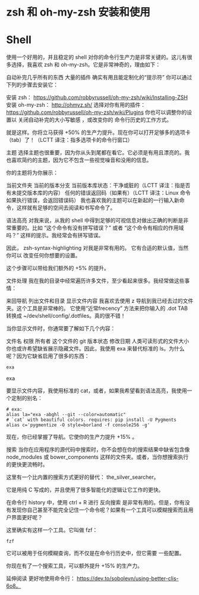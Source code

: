 # zsh 和 oh-my-zsh 安装和使用

# Shell
使用一个好用的，并且稳定的 shell 对你的命令行生产力是非常关键的。这儿有很多选择，我喜欢 zsh 和 oh-my-zsh。它是非常神奇的，理由如下：

自动补完几乎所有的东西
大量的插件
确实有用且能定制化的“提示符”
你可以通过下列的步骤去安装它：

安装 zsh： https://github.com/robbyrussell/oh-my-zsh/wiki/Installing-ZSH
安装 oh-my-zsh： http://ohmyz.sh/
选择对你有用的插件： https://github.com/robbyrussell/oh-my-zsh/wiki/Plugins
你也可以调整你的设置以 关闭自动补完的大小写敏感 ，或改变你的 命令行历史的工作方式。

就是这样。你将立马获得 +50% 的生产力提升。现在你可以打开足够多的选项卡（tab）了！（LCTT 译注：指多选项卡的命令行窗口）

主题
选择主题也很重要，因为你从头到尾都在看它。它必须是有用且漂亮的。我也喜欢简约的主题，因为它不包含一些视觉噪音和没用的信息。

你的主题将为你展示：

当前文件夹
当前的版本分支
当前版本库状态：干净或脏的（LCTT 译注：指是否有未提交版本库的内容）
任何的错误返回码（如果有）（LCTT 译注：Linux 命令如果执行错误，会返回错误码）
我也喜欢我的主题可以在新起的一行输入新命令，这样就有足够的空间去阅读和书写命令了。


语法高亮
对我来说，从我的 shell 中得到足够的可视信息对做出正确的判断是非常重要的。比如 “这个命令有没有拼写错误？” 或者 “这个命令有相应的作用域吗？” 这样的提示。我经常会有拼写错误。

因此， zsh-syntax-highlighting 对我是非常有用的。 它有合适的默认值，当然你可以 改变任何你想要的设置。

这个步骤可以带给我们额外的 +5% 的提升。

文件处理
我在我的目录中经常遍历许多文件，至少看起来很多。我经常做这些事情：

来回导航
列出文件和目录
显示文件内容
我喜欢去使用 z 导航到我已经去过的文件夹。这个工具是非常棒的。 它使用“近常frecency” 方法来把你输入的 .dot TAB 转换成 ~/dev/shell/config/.dotfiles。真的很不错！

当你显示文件时，你通常要了解如下几个内容：

文件名
权限
所有者
这个文件的 git 版本状态
修改日期
人类可读形式的文件大小
你也或许希望缺省展示隐藏文件。因此，我使用 exa 来替代标准的 ls。为什么呢？因为它缺省启用了很多的东西：
```
exa
```
exa

要显示文件内容，我使用标准的 cat，或者，如果我希望看到语法高亮，我使用一个定制的别名：
```
# exa:
alias la="exa -abghl --git --color=automatic"
# `cat` with beautiful colors. requires: pip install -U Pygments
alias c='pygmentize -O style=borland -f console256 -g'
```
现在，你已经掌握了导航。它使你的生产力提升 +15% 。

搜索
当你在应用程序的源代码中搜索时，你不会想在你的搜索结果中缺省包含像 node_modules 或 bower_components 这样的文件夹。或者，当你想搜索执行的更快更流畅时。

这里有一个比内置的搜索方式更好的替代： the_silver_searcher。

它是用纯 C 写成的，并且使用了很多智能化的逻辑让它工作的更快。

在命令行 history 中，使用 ctrl + R 进行 反向搜索 是非常有用的。但是，你有没有发现你自己甚至不能完全记住一个命令呢？如果有一个工具可以模糊搜索而且用户界面更好呢？

这里确实有这样一个工具。它叫做 fzf：
```
fzf
```

它可以被用于任何模糊查询，而不仅是在命令行历史中，但它需要 一些配置。

你现在有了一个搜索工具，可以额外提升 +15% 的生产力。

延伸阅读
更好地使用命令行： https://dev.to/sobolevn/using-better-clis-6o8。